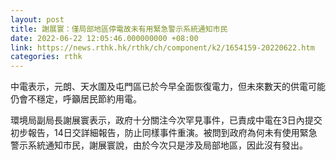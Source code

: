 ```yaml
---
layout: post
title: 謝展寰：僅局部地區停電故未有用緊急警示系統通知市民
date: 2022-06-22 12:05:46.000000000 +08:00
link: https://news.rthk.hk/rthk/ch/component/k2/1654159-20220622.htm
categories: rthk
---
```


中電表示，元朗、天水圍及屯門區已於今早全面恢復電力，但未來數天的供電可能仍會不穩定，呼籲居民節約用電。

環境局副局長謝展寰表示，政府十分關注今次罕見事件，已責成中電在3日內提交初步報告，14日交詳細報告，防止同樣事件重演。被問到政府為何未有使用緊急警示系統通知市民，謝展寰說，由於今次只是涉及局部地區，因此沒有發出。
